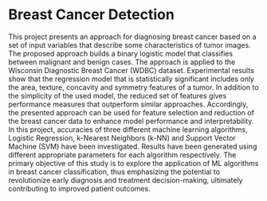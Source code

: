 # Breast Cancer Detection
This project presents an approach for diagnosing breast cancer based on a set of input variables that describe some characteristics of tumor images. The proposed approach builds a binary logistic model that classifies between malignant and benign cases. The approach is applied to the Wisconsin Diagnostic Breast Cancer (WDBC) dataset. Experimental results show that the regression model that is statistically significant includes only the area, texture, concavity and symmetry features of a tumor. In addition to the simplicity of the used model, the reduced set of features gives performance measures that outperform similar approaches. Accordingly, the presented approach can be used for feature selection and reduction of the breast cancer data to enhance model performance and interpretability. In this project, accuracies of three different machine learning algorithms, Logistic Regression, k-Nearest Neighbors (k-NN) and Support Vector Machine (SVM) have been investigated. Results have been generated using different appropriate parameters for each algorithm respectively. The primary objective of this study is to explore the application of ML algorithms in breast cancer classification, thus emphasizing the potential to revolutionize early diagnosis and treatment decision-making, ultimately contributing to improved patient outcomes.
